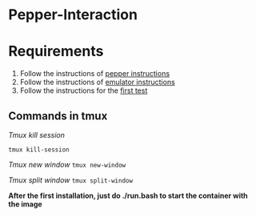 # Pepper-Interaction

# Requirements

1. Follow the instructions of [pepper instructions](./setup_pepper.md)
2. Follow the instructions of [emulator instructions](./setup_emulator.md)
3. Follow the instructions for the [first test](./first_test.md)

<!--### Install docker

```
curl -fsSL get.docker.com -o get-docker.sh
sudo sh get-docker.sh
rm get-docker.sh
sudo usermod -aG docker $USER
```

1. Clone

```
git clone https://bitbucket.org/iocchi/hri_software.git
```

2. Download files

[NaoQi](https://drive.google.com/file/d/11BKWwQe1uLxf3aVoEP1xJsgcUfIX-bYY), 
[Ctc](https://drive.google.com/file/d/1D9oXwiA1vYKGFO7qh81vVsRO189AGZvd),
[PyNaoQi](https://drive.google.com/file/d/18uqf8iAfqnzRZHS206oSAWFYhCgoZ11p)

place them in ```docker/downloads``` folder.

3. Download pepper tools

```
mkdir -p $HOME/src/Pepper
cd $HOME/src/Pepper
git clone https://bitbucket.org/mtlazaro/pepper_tools.git
```
4. Create a folder ```$HOME/playground``` that will be shared with the docker container.

```
mkdir -p $HOME/playground
```

5. Go to ```hri_software/docker``` and build image

```
./build.bash
```
6. Run image

```
./run.bash
```

7. Docker exec with ``tmux``

```
docker exec -it pepperhri tmux
```

8. Run NaoQi 

``` 
cd /opt/Aldebaran/naoqi-sdk-2.5.5.5-linux64
./naoqi
```

9. Install Android Studio and Pepper SDK

```
https://qisdk.softbankrobotics.com/sdk/doc/pepper-sdk/index.html 
```

10. If the emulator does not work

```
https://developer.softbankrobotics.com/blog/ubuntu-18-and-pepper-qisdk-emulator-troubleshooting
```
-->
## Commands in tmux

*Tmux kill session*

```tmux kill-session ```

*Tmux new window*
``` tmux new-window ```

*Tmux split window*
```tmux split-window```


**After the first installation, just do ./run.bash to start the container with the image**

